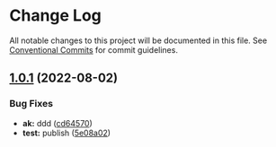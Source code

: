 # Change Log

All notable changes to this project will be documented in this file.
See [Conventional Commits](https://conventionalcommits.org) for commit guidelines.

## [1.0.1](https://gitee.com/sparkparis123/lerna-cli/compare/@union-cli/app-ant-design-rewired@1.0.1...@union-cli/app-ant-design-rewired@1.0.1) (2022-08-02)


### Bug Fixes

* **ak:** ddd ([cd64570](https://gitee.com/sparkparis123/lerna-cli/commits/cd645707c68574971bdde3e82062d12ea1fede41))
* **test:** publish ([5e08a02](https://gitee.com/sparkparis123/lerna-cli/commits/5e08a02e1dbf25a2d378ca8804957391e8a6d8e9))
